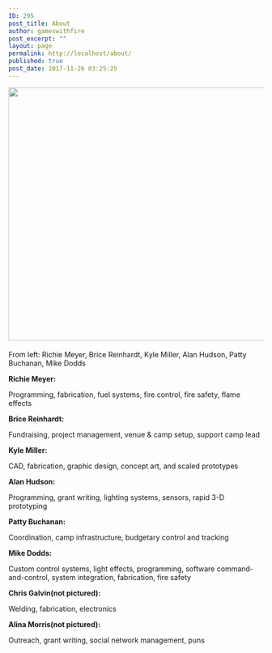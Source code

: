 ```yaml
---
ID: 295
post_title: About
author: gameswithfire
post_excerpt: ""
layout: page
permalink: http://localhost/about/
published: true
post_date: 2017-11-26 03:25:25
---
```

<img class="alignleft size-full wp-image-414" src="http://localhost/wp-content/uploads/2017/12/HellaScopeFP08-e1513903590250.jpg" alt="" width="800" height="500" style= "margin:0px 0px 5px;"/><p class="about_potluck">From left: Richie Meyer, Brice Reinhardt, Kyle Miller, Alan Hudson, Patty Buchanan, Mike Dodds</p>
<strong style= "margin:0px 0px 5px;">Richie Meyer:</strong> 
<p class="potluck_skills">Programming, fabrication, fuel systems, fire control, fire safety, flame effects</p>
<strong>Brice Reinhardt:</strong> 
<p class="potluck_skills">Fundraising,  project management, venue & camp setup, support camp lead</p>
<strong>Kyle Miller: </strong>
<p class="potluck_skills">CAD, fabrication, graphic design, concept art, and scaled prototypes</p>
<strong>Alan Hudson:</strong> 
<p class="potluck_skills">Programming, grant writing, lighting systems, sensors, rapid 3-D prototyping</p>
<strong>Patty Buchanan:</strong> 
<p class="potluck_skills">Coordination, camp infrastructure, budgetary control and tracking</p>
<strong>Mike Dodds:</strong> 
<p class="potluck_skills">Custom control systems, light effects, programming, software command-and-control, system integration, fabrication, fire safety</p>
<strong>Chris Galvin(not pictured):</strong> 
<p class="potluck_skills">Welding, fabrication, electronics</p>
<strong>Alina Morris(not pictured):</strong> 
<p class="potluck_skills">Outreach, grant writing, social network management, puns</p>